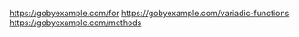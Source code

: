 https://gobyexample.com/for
https://gobyexample.com/variadic-functions
https://gobyexample.com/methods

